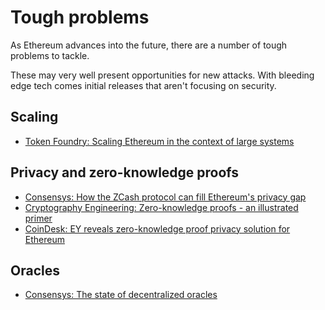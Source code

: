 
# Tough problems

As Ethereum advances into the future, there are a number of tough problems to tackle.

These may very well present opportunities for new attacks. With bleeding edge tech comes initial releases that aren't focusing on security.

## Scaling

- [Token Foundry: Scaling Ethereum in the context of large systems](https://blog.tokenfoundry.com/scaling-ethereum-in-the-context-of-large-systems/)

## Privacy and zero-knowledge proofs

- [Consensys: How the ZCash protocol can fill Ethereum's privacy gap](https://media.consensys.net/how-the-zcash-protocol-can-fill-ethereums-privacy-gap-4fb8e58cd429)
- [Cryptography Engineering: Zero-knowledge proofs - an illustrated primer](https://blog.cryptographyengineering.com/2014/11/27/zero-knowledge-proofs-illustrated-primer/)
- [CoinDesk: EY reveals zero-knowledge proof privacy solution for Ethereum](https://www.coindesk.com/ey-reveals-zero-knowledge-proof-privacy-solution-for-ethereum/)

## Oracles

- [Consensys: The state of decentralized oracles](https://media.consensys.net/the-state-of-decentralized-oracles-df45bf0dc51d)
